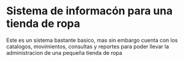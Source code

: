 <h1>Sistema de informacón para una tienda de ropa</h1>
<p>Este es un sistema bastante basico, mas sin embargo cuenta con los catalogos, movimientos, consultas y reportes para poder llevar la administracion de una pequeña tienda de ropa</p>

